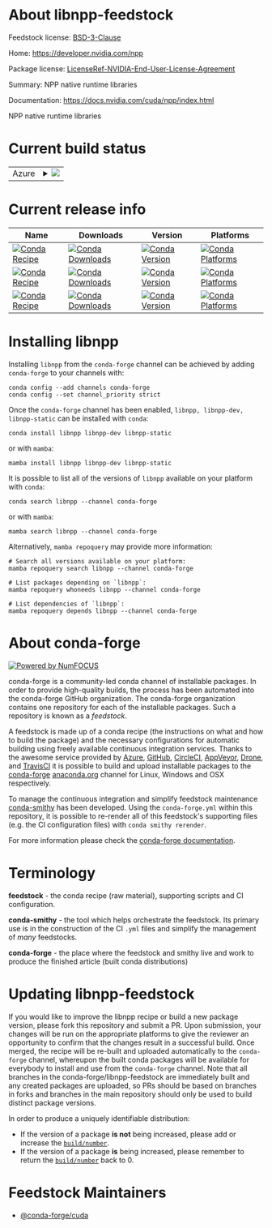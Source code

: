 About libnpp-feedstock
======================

Feedstock license: [BSD-3-Clause](https://github.com/conda-forge/libnpp-feedstock/blob/main/LICENSE.txt)

Home: https://developer.nvidia.com/npp

Package license: [LicenseRef-NVIDIA-End-User-License-Agreement](https://docs.nvidia.com/cuda/eula/index.html)

Summary: NPP native runtime libraries

Documentation: https://docs.nvidia.com/cuda/npp/index.html

NPP native runtime libraries


Current build status
====================


<table>
    
  <tr>
    <td>Azure</td>
    <td>
      <details>
        <summary>
          <a href="https://dev.azure.com/conda-forge/feedstock-builds/_build/latest?definitionId=19528&branchName=main">
            <img src="https://dev.azure.com/conda-forge/feedstock-builds/_apis/build/status/libnpp-feedstock?branchName=main">
          </a>
        </summary>
        <table>
          <thead><tr><th>Variant</th><th>Status</th></tr></thead>
          <tbody><tr>
              <td>linux_64</td>
              <td>
                <a href="https://dev.azure.com/conda-forge/feedstock-builds/_build/latest?definitionId=19528&branchName=main">
                  <img src="https://dev.azure.com/conda-forge/feedstock-builds/_apis/build/status/libnpp-feedstock?branchName=main&jobName=linux&configuration=linux%20linux_64_" alt="variant">
                </a>
              </td>
            </tr><tr>
              <td>linux_aarch64</td>
              <td>
                <a href="https://dev.azure.com/conda-forge/feedstock-builds/_build/latest?definitionId=19528&branchName=main">
                  <img src="https://dev.azure.com/conda-forge/feedstock-builds/_apis/build/status/libnpp-feedstock?branchName=main&jobName=linux&configuration=linux%20linux_aarch64_" alt="variant">
                </a>
              </td>
            </tr><tr>
              <td>win_64</td>
              <td>
                <a href="https://dev.azure.com/conda-forge/feedstock-builds/_build/latest?definitionId=19528&branchName=main">
                  <img src="https://dev.azure.com/conda-forge/feedstock-builds/_apis/build/status/libnpp-feedstock?branchName=main&jobName=win&configuration=win%20win_64_" alt="variant">
                </a>
              </td>
            </tr>
          </tbody>
        </table>
      </details>
    </td>
  </tr>
</table>

Current release info
====================

| Name | Downloads | Version | Platforms |
| --- | --- | --- | --- |
| [![Conda Recipe](https://img.shields.io/badge/recipe-libnpp-green.svg)](https://anaconda.org/conda-forge/libnpp) | [![Conda Downloads](https://img.shields.io/conda/dn/conda-forge/libnpp.svg)](https://anaconda.org/conda-forge/libnpp) | [![Conda Version](https://img.shields.io/conda/vn/conda-forge/libnpp.svg)](https://anaconda.org/conda-forge/libnpp) | [![Conda Platforms](https://img.shields.io/conda/pn/conda-forge/libnpp.svg)](https://anaconda.org/conda-forge/libnpp) |
| [![Conda Recipe](https://img.shields.io/badge/recipe-libnpp--dev-green.svg)](https://anaconda.org/conda-forge/libnpp-dev) | [![Conda Downloads](https://img.shields.io/conda/dn/conda-forge/libnpp-dev.svg)](https://anaconda.org/conda-forge/libnpp-dev) | [![Conda Version](https://img.shields.io/conda/vn/conda-forge/libnpp-dev.svg)](https://anaconda.org/conda-forge/libnpp-dev) | [![Conda Platforms](https://img.shields.io/conda/pn/conda-forge/libnpp-dev.svg)](https://anaconda.org/conda-forge/libnpp-dev) |
| [![Conda Recipe](https://img.shields.io/badge/recipe-libnpp--static-green.svg)](https://anaconda.org/conda-forge/libnpp-static) | [![Conda Downloads](https://img.shields.io/conda/dn/conda-forge/libnpp-static.svg)](https://anaconda.org/conda-forge/libnpp-static) | [![Conda Version](https://img.shields.io/conda/vn/conda-forge/libnpp-static.svg)](https://anaconda.org/conda-forge/libnpp-static) | [![Conda Platforms](https://img.shields.io/conda/pn/conda-forge/libnpp-static.svg)](https://anaconda.org/conda-forge/libnpp-static) |

Installing libnpp
=================

Installing `libnpp` from the `conda-forge` channel can be achieved by adding `conda-forge` to your channels with:

```
conda config --add channels conda-forge
conda config --set channel_priority strict
```

Once the `conda-forge` channel has been enabled, `libnpp, libnpp-dev, libnpp-static` can be installed with `conda`:

```
conda install libnpp libnpp-dev libnpp-static
```

or with `mamba`:

```
mamba install libnpp libnpp-dev libnpp-static
```

It is possible to list all of the versions of `libnpp` available on your platform with `conda`:

```
conda search libnpp --channel conda-forge
```

or with `mamba`:

```
mamba search libnpp --channel conda-forge
```

Alternatively, `mamba repoquery` may provide more information:

```
# Search all versions available on your platform:
mamba repoquery search libnpp --channel conda-forge

# List packages depending on `libnpp`:
mamba repoquery whoneeds libnpp --channel conda-forge

# List dependencies of `libnpp`:
mamba repoquery depends libnpp --channel conda-forge
```


About conda-forge
=================

[![Powered by
NumFOCUS](https://img.shields.io/badge/powered%20by-NumFOCUS-orange.svg?style=flat&colorA=E1523D&colorB=007D8A)](https://numfocus.org)

conda-forge is a community-led conda channel of installable packages.
In order to provide high-quality builds, the process has been automated into the
conda-forge GitHub organization. The conda-forge organization contains one repository
for each of the installable packages. Such a repository is known as a *feedstock*.

A feedstock is made up of a conda recipe (the instructions on what and how to build
the package) and the necessary configurations for automatic building using freely
available continuous integration services. Thanks to the awesome service provided by
[Azure](https://azure.microsoft.com/en-us/services/devops/), [GitHub](https://github.com/),
[CircleCI](https://circleci.com/), [AppVeyor](https://www.appveyor.com/),
[Drone](https://cloud.drone.io/welcome), and [TravisCI](https://travis-ci.com/)
it is possible to build and upload installable packages to the
[conda-forge](https://anaconda.org/conda-forge) [anaconda.org](https://anaconda.org/)
channel for Linux, Windows and OSX respectively.

To manage the continuous integration and simplify feedstock maintenance
[conda-smithy](https://github.com/conda-forge/conda-smithy) has been developed.
Using the ``conda-forge.yml`` within this repository, it is possible to re-render all of
this feedstock's supporting files (e.g. the CI configuration files) with ``conda smithy rerender``.

For more information please check the [conda-forge documentation](https://conda-forge.org/docs/).

Terminology
===========

**feedstock** - the conda recipe (raw material), supporting scripts and CI configuration.

**conda-smithy** - the tool which helps orchestrate the feedstock.
                   Its primary use is in the construction of the CI ``.yml`` files
                   and simplify the management of *many* feedstocks.

**conda-forge** - the place where the feedstock and smithy live and work to
                  produce the finished article (built conda distributions)


Updating libnpp-feedstock
=========================

If you would like to improve the libnpp recipe or build a new
package version, please fork this repository and submit a PR. Upon submission,
your changes will be run on the appropriate platforms to give the reviewer an
opportunity to confirm that the changes result in a successful build. Once
merged, the recipe will be re-built and uploaded automatically to the
`conda-forge` channel, whereupon the built conda packages will be available for
everybody to install and use from the `conda-forge` channel.
Note that all branches in the conda-forge/libnpp-feedstock are
immediately built and any created packages are uploaded, so PRs should be based
on branches in forks and branches in the main repository should only be used to
build distinct package versions.

In order to produce a uniquely identifiable distribution:
 * If the version of a package **is not** being increased, please add or increase
   the [``build/number``](https://docs.conda.io/projects/conda-build/en/latest/resources/define-metadata.html#build-number-and-string).
 * If the version of a package **is** being increased, please remember to return
   the [``build/number``](https://docs.conda.io/projects/conda-build/en/latest/resources/define-metadata.html#build-number-and-string)
   back to 0.

Feedstock Maintainers
=====================

* [@conda-forge/cuda](https://github.com/conda-forge/cuda/)

